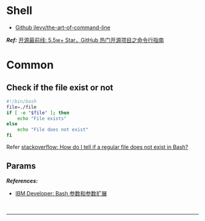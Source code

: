 # Shell

- [Github jlevy/the-art-of-command-line](https://github.com/jlevy/the-art-of-command-line)

**_Ref:_** [开源最前线: 5.5w+ Star，GitHub 热门开源项目之命令行指南](https://mp.weixin.qq.com/s?__biz=MzA3NzA2MDMyNA==&mid=2650351311&idx=1&sn=94c3a21bb3bbe1f9c8b6bed2ed7a05c2&chksm=875a4744b02dce52c273a57c412d4f26ec061df88eeaeb13c8ce158d2c3c41f957327d1b40db&mpshare=1&scene=1&srcid=#rd)

# Common

## Check if the file exist or not

```bash
#!/bin/bash
file=./file
if [ -e "$file" ]; then
    echo "File exists"
else
    echo "File does not exist"
fi
```

Refer [stackoverflow: How do I tell if a regular file does not exist in Bash?][stackoverflow: how do i tell if a regular file does not exist in bash?]

[stackoverflow: how do i tell if a regular file does not exist in bash?]: https://stackoverflow.com/questions/638975/how-do-i-tell-if-a-regular-file-does-not-exist-in-bash

## Params

**_References:_**

- [IBM Developer: Bash 参数和参数扩展](https://www.ibm.com/developerworks/cn/linux/l-bash-parameters.html)

<!--  -->
<br>

---

<br>
<!--  -->
